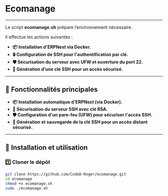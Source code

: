 # Ecomanage
---
Le script **ecomanage.sh** prépare l’environnement nécessaire.

Il effectue les actions suivantes :

- **📦 Installation d'ERPNext via Docker.**
- **🔒 Configuration de SSH pour l'authentification par clé.**
- **🛡 Sécurisation du serveur avec UFW et ouverture du port 22.**
- **🔑 Génération d’une clé SSH pour un accès sécurisé.**

---

## 🎯 Fonctionnalités principales

- **📦 Installation automatique d'ERPNext (via Docker).**
- **🔐 Sécurisation du serveur SSH avec clé RSA.**
- **🛡 Configuration d'un pare-feu (UFW) pour sécuriser l'accès SSH.**
- **🔑 Génération et sauvegarde de la clé SSH pour un accès distant sécurisé.**

---

## 🚀 Installation et utilisation

### 1️⃣ Cloner le dépôt
```bash
git clone https://github.com/CodeD-Roger/ecomanage.git
cd ecomanage
chmod +x ecomanage.sh
sudo ./ecomanage.sh

